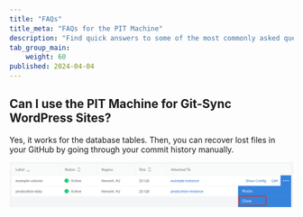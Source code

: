 ```yaml
---
title: "FAQs"
title_meta: "FAQs for the PIT Machine"
description: "Find quick answers to some of the most commonly asked questions for SiteBay's PIT Machine."
tab_group_main:
    weight: 60
published: 2024-04-04
---
```



## Can I use the PIT Machine for Git-Sync WordPress Sites?

Yes, it works for the database tables. Then, you can recover lost files in your GitHub by going through your commit history manually.

![Screenshot of the Clone link for a Block Git-Sync volume](clone-volume.png)
